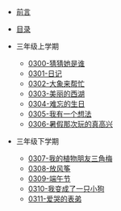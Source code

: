 * [前言](./README.md)
* [目录](./SUMMARY.md)
* 三年级上学期
  * [0300-猜猜她是谁](./collection/0300-猜猜她是谁.md)
  * [0301-日记](./collection/0301-日记)
  * [0302-大象来帮忙](./collection/0302-大象来帮忙)
  * [0303-美丽的西湖](./collection/0303-美丽的西湖)
  * [0304-难忘的生日](0304-难忘的生日)
  * [0305-我有一个想法](0305-我有一个想法)
  * [0306-暑假那次玩的真高兴](0306-暑假那次玩的真高兴)

* 三年级下学期
  * [0307-我的植物朋友三角梅](0307-我的植物朋友三角梅)
  * [0308-放风筝](0308-放风筝)
  * [0309-端午节](0309-端午节)
  * [0310-我变成了一只小狗](0310-我变成了一只小狗)
  * [0311-爱哭的表弟](0311-爱哭的表弟)


